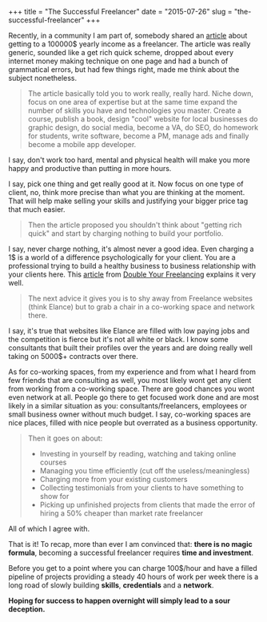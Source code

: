 +++
title = "The Successful Freelancer"
date = "2015-07-26"
slug = "the-successful-freelancer"
+++

Recently, in a community I am part of, somebody shared an [article](https://medium.com/@mhrmdogan/100-000-income-for-a-year-not-only-a-dream-step-e3579b15801e) about getting to
a 100000$ yearly income as a freelancer. The article was really generic, sounded like
a get rich quick scheme, dropped about every internet money making technique on
one page and had a bunch of grammatical errors, but had few things right, made
me think about the subject nonetheless.

> The article basically told you to work really, really hard. Niche down, focus on
> one area of expertise but at the same time expand the number of skills you have and technologies
> you master. Create a course, publish a book, design "cool" website for local businesses
> do graphic design, do social media, become a VA, do SEO, do homework for students,
> write software, become a PM, manage ads and finally become a mobile app developer.

I say, don't work too hard, mental and physical health will make you more happy
and productive than putting in more hours.

I say, pick one thing and get really good at it. Now focus on one type of client,
no, think more precise than what you are thinking at the moment. That will help
make selling your skills and justifying your bigger price tag that much easier.

> Then the article proposed you shouldn't think about "getting rich quick" and start
> by charging nothing to build your portfolio.

I say, never charge nothing, it's almost never a good idea. Even charging a 1$
is a world of a difference psychologically for your client. You are a professional
trying to build a healthy business to business relationship with your clients here.
This [article](http://doubleyourfreelancing.com/should-freelancers-work-for-free/)
from [Double Your Freelancing](http://doubleyourfreelancing.com/) explains it very well.

> The next advice it gives you is to shy away from Freelance websites (think Elance)
> but to grab a chair in a co-working space and network there.

I say, it's true that websites like Elance are filled with low paying jobs and
the competition is fierce but it's not all white or black. I know some consultants
that built their profiles over the years and are doing really well taking on 5000$+
contracts over there.

As for co-working spaces, from my experience and from what I heard from few friends
that are consulting as well, you most likely wont get any client from working from a co-working
space. There are good chances you wont even network at all. People go there to get
focused work done and are most likely in a similar situation as you:
consultants/freelancers, employees or small business owner without much budget.
I say, co-working spaces are nice places, filled with nice people but overrated
as a business opportunity.

> Then it goes on about:
>
> - Investing in yourself by reading, watching and taking online courses
> - Managing you time efficiently (cut off the useless/meaningless)
> - Charging more from your existing customers
> - Collecting testimonials from your clients to have something to show for
> - Picking up unfinished projects from clients that made the error of hiring a 50% cheaper than market rate freelancer

All of which I agree with.

That is it! To recap, more than ever I am convinced that: **there is no magic
formula**, becoming a successful freelancer requires **time and investment**.

Before you get to a point where you can charge 100$/hour and have a filled
pipeline of projects providing a steady 40 hours of work per week there is
a long road of slowly building **skills**, **credentials** and a **network**.

**Hoping for success to happen overnight will simply lead to a sour deception.**
